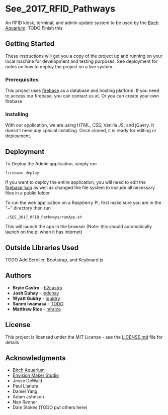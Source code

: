 # See_2017_RFID_Pathways

An RFID kiosk, terminal, and admin update system to be used by the [Birch Aquarium](https://aquarium.ucsd.edu). TODO Finish this

## Getting Started

These instructions will get you a copy of the project up and running on your local machine for development and testing purposes. See deployment for notes on how to deploy the project on a live system.

### Prerequisites

This project uses [firebase](http://firebase.google.com/) as a database and hosting platform. If you need to access our firebase, you can contact us at.
Or you can create your own firebase.

### Installing

With our application, we are using HTML, CSS, Vanilla JS, and jQuery. It doesn't need any
special installing. Once cloned, it is ready for editing or deployment.

## Deployment

To Deploy the Admin application, simply run
```
firebase deploy
```
If you want to deploy the entire application, you will need to edit the [firebase.json](firebase.json) as well as changed the file system to include
all necessary files in a public folder

To run the web application on a Raspberry Pi, first make sure you are in the "~"
directory then run  

```
./SEE_2017_RFID_Pathways/runApp.sh
```
This will launch the app in the browser (Note: this should automatically launch on the pi
  when it has internet)

## Outside Libraries Used
TODO Add Scroller, Bootstrap, and Keyboard js

## Authors

* **Bryle Castro** - [b2castro](https://github.com/b2castro)
* **Josh Duhay** - [jeduhay](https://github.com/jeduhay)
* **Wyatt Guidry** - [jguidry](https://github.com/jguidry)
* **Samm Iwamasa** - [TODO](https://github.com/PurpleBooth)
* **Matthew Rice** - [mhrice](https://github.com/mhrice)


## License

This project is licensed under the MIT License - see the [LICENSE.md](LICENSE.md) file for details

## Acknowledgments

* [Birch Aquarium](https://aquarium.ucsd.edu)
* [Envision Maker Studio](http://jacobsschool.ucsd.edu/envision/index.sfe)
* Jesse DeWald
* Paul Llanura
* Daniel Yang
* Adam Johnson
* Nan Renner
* Dale Stokes
(TODO put others here)
